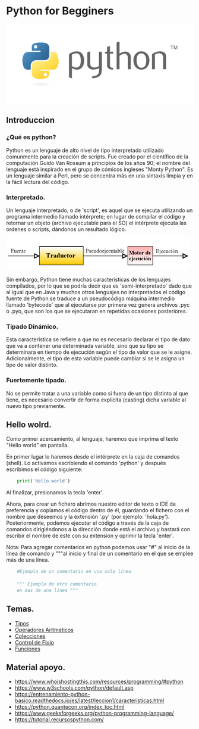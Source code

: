 # **Python for Begginers**

![Python-logo.png](imgs/Python-logo.png)

## Introduccion 

###    ¿Qué es python?
Python es un lenguaje de alto nivel de tipo interpretado utilizado comunmente para la creación de scripts. Fue creado por el científico de la computación Guido Van Rossum a principios de los años 90; el nombre del lenguaje está inspirado en el grupo de cómicos ingleses "Monty Python". Es un lenguaje similar a Perl, pero se concentra más en una sintaxis limpia y en la fácil lectura del código.

###    Interpretado.
Un lenguaje interpretado, o de 'script', es aquel que se ejecuta utilizando un programa intermedio llamado intérprete; en lugar de compilar el código y retornar un objeto (archivo ejecutable para el SO) el intérprete ejecuta las ordenes o scripts, dándonos un resultado lógico.

![interprete.png](imgs/interprete.png)

Sin embargo, Python tiene muchas características de los lenguajes compilados, por lo que se podría decir que es 'semi-interpretado' dado que al igual que en Java y muchos otros lenguajes no interpretados el código fuente de Python se traduce a un pseudocódigo máquina intermedio llamado 'bytecode' que al ejecutarse por primera vez genera archivos .pyc o .pyo, que son los que se ejecutaran en repetidas ocasiones posteriores.

###    Tipado Dinámico.
Esta característica se refiere a que no es necesario declarar el tipo de dato que va a contener una determinada variable, sino que su tipo se determinara en tiempo de ejecución según el tipo de valor que se le asigne. Adicionalmente, el tipo de esta variable puede cambiar si se le asigna un tipo de valor distinto.

###    Fuertemente tipado.
No se permite tratar a una variable como si fuera de un tipo distinto al que tiene, es necesario convertir de forma explícita (casting) dicha variable al nuevo tipo previamente.

## Hello wolrd.

Como primer acercamiento, al lenguaje, haremos que imprima el texto "Hello world" en pantalla. 

En primer lugar lo haremos desde el intérprete en la caja de comandos (shell).
Lo activamos escribiendo el comando 'python' y después escribimos el código siguiente:

```python
    print('Hello world')
```
Al finalizar, presionamos la tecla 'enter'. 

Ahora, para crear un fichero abrimos nuestro editor de texto o IDE de preferencia y copiamos el código dentro de él, guardando el fichero con el nombre que deseemos y la extensión '.py' (por ejemplo: 'hola.py'). Posteriormente, podemos ejecutar el código a través de la caja de comandos dirigiéndonos a la dirección donde está el archivo y bastará con escribir el nombre de este con su extensión y oprimir la tecla 'enter'.

Nota: Para agregar comentarios en python podemos usar "#" al inicio de la línea de comando y """al inicio y final de un comentario en el que se emplee más de una línea.

```python
    #Ejemplo de un comentario en una sola línea

    """ Ejemplo de otro comentario
    en mas de una línea """
```

## Temas.

* [Tipos](Tipos/Tipos.md)
* [Operadores Aritmeticos](OperadoresArit/Operadores.md)
* [Colecciones](Colecciones/Colecciones.md)
* [Control de Flujo](ControlFlujo/ControlFlujo.md)
* [Funciones](Funciones/Funciones.md)

## Material apoyo.
* https://www.whoishostingthis.com/resources/programming/#python
* https://www.w3schools.com/python/default.asp
* https://entrenamiento-python-basico.readthedocs.io/es/latest/leccion1/caracteristicas.html
* https://python.quantecon.org/index_toc.html
* https://www.geeksforgeeks.org/python-programming-language/
* https://tutorial.recursospython.com/
